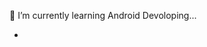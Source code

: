 🌱 I’m currently learning Android Devoloping...

-

<!---
Kartik-Ak/Kartik-Ak is a ✨ special ✨ repository because its `README.md` (this file) appears on your GitHub profile.
You can click the Preview link to take a look at your changes.
--->
